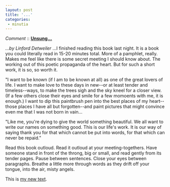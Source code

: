 ```yaml
---
layout: post
title: '...'
categories:
 - minutia
---
```


<i>Comment</i> :: <a href="http://overtherhine.com/unsung.html"><b>Unsung...</b></a>

<i>...by Linford Detweiler</i> ...I finished reading this book last night. It is a book you could literally read in 15-20 minutes total. More of a pamphlet, really. Makes me feel like there is some secret meeting I should know about. The working out of this poetic propaganda of the heart. But for such a short work, it is so, so worth it.

"I want to be known (if I am to be known at all) as one of the great lovers of life. I want to make love to these days in new--or at least tender and timeless--ways, to make the trees sigh and the sky kneel for a closer view. (If a few others close their eyes and smile for a few momoents with me, it is enough.) I want to dip this paintbrush pen into the best places of my heart--those places I have all but forgotten--and paint pictures that might convince even me that I was not born in vain...

"Like me, you're dying to give the world something beautiful. We all want to write our names on something good. This is our life's work. It is our way of saying thank you for that which cannot be put into words, for that which can never be repaid."

Read this book outloud. Read it outloud at your meeting-togethers. Have someone stand in front of the throng, big or small, and read gently from its tender pages. Pause between sentences. Close your eyes between paragraphs. Breathe a little more through words as they drift off your tongue, into the air, misty angels.

This is <a href="http://www.sevenmagazine.org/index.php?archive=082002_02">my new text</a>.

